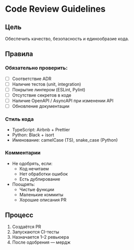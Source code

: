 # Code Review Guidelines

## Цель
Обеспечить качество, безопасность и единообразие кода.

## Правила

### Обязательно проверить:
- [ ] Соответствие ADR
- [ ] Наличие тестов (unit, integration)
- [ ] Покрытие линтером (ESLint, Pylint)
- [ ] Отсутствие секретов в коде
- [ ] Наличие OpenAPI / AsyncAPI при изменении API
- [ ] Обновление документации

### Стиль кода
- TypeScript: Airbnb + Prettier
- Python: Black + isort
- Именование: camelCase (TS), snake_case (Python)

### Комментарии
- Не одобрять, если:
  - Код нечитаем
  - Нет обработки ошибок
  - Есть дублирование
- Поощрять:
  - Чистые функции
  - Маленькие коммиты
  - Хорошие описания PR

## Процесс
1. Создаётся PR
2. Запускаются CI-тесты
3. Назначается 1–2 ревьюера
4. После одобрения — мердж